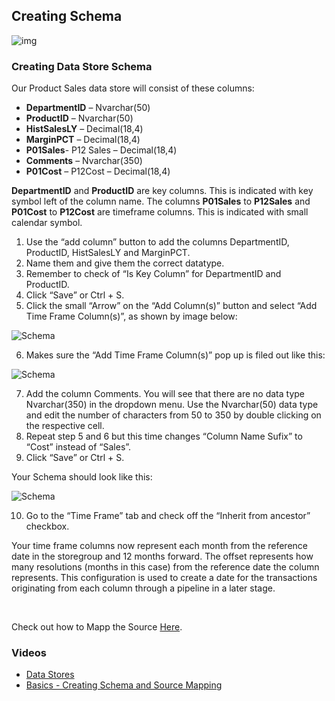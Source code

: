 
## Creating Schema

![img](https://profitbasedocs.blob.core.windows.net/images/datastores.png)


###	Creating Data Store Schema 

Our Product Sales data store will consist of these columns: 

-	**DepartmentID** – Nvarchar(50) 
-	**ProductID** – Nvarchar(50) 
-	**HistSalesLY** – Decimal(18,4)
-	**MarginPCT** – Decimal(18,4) 
-	**P01Sales**- P12 Sales – Decimal(18,4) 
-	**Comments** – Nvarchar(350) 
-	**P01Cost** – P12Cost – Decimal(18,4)

**DepartmentID** and **ProductID** are key columns. This is indicated with key symbol left of the column name. The columns **P01Sales** to **P12Sales** and **P01Cost** to **P12Cost** are timeframe columns. This is indicated with small calendar symbol.

1.	Use the “add column” button to add the columns DepartmentID, ProductID, HistSalesLY and MarginPCT. 
2.	 Name them and give them the correct datatype. 
3.	Remember to check of “Is Key Column” for DepartmentID and ProductID.
4.	Click “Save” or Ctrl + S.
 
5.	Click the small “Arrow” on the “Add Column(s)” button and select “Add Time Frame Column(s)”, as shown by image below:

![Schema](https://profitbasedocs.blob.core.windows.net/images/DSschema1.png)

6.	Makes sure the “Add Time Frame Column(s)” pop up is filed out like this:

![Schema](https://profitbasedocs.blob.core.windows.net/images/DSschema2.png)

7.	Add the column Comments. You will see that there are no data type Nvarchar(350) in the dropdown menu. Use the Nvarchar(50) data type and edit the number of characters from 50 to 350 by double clicking on the respective cell.
8.	Repeat step 5 and 6 but this time changes “Column Name Sufix” to “Cost” instead of “Sales”.
9.	Click “Save” or Ctrl + S.

Your Schema should look like this: 

![Schema](https://profitbasedocs.blob.core.windows.net/images/DSschema3.png)

10.	Go to the “Time Frame” tab and check off the “Inherit from ancestor” checkbox.

Your time frame columns now represent each month from the reference date in the storegroup and 12 months forward. The offset represents how many resolutions (months in this case) from the reference date the column represents. This configuration is used to create a date for the transactions originating from each column through a pipeline in a later stage. 

<br/>

Check out how to Mapp the Source [Here](sourcemapping.md).

### Videos
* [Data Stores](../../videos/datastores.md)
* [Basics - Creating Schema and Source Mapping](https://profitbasedocs.blob.core.windows.net/videos/DS%20Basic%20-Creating%20Schema%20and%20source%20maping.mp4)